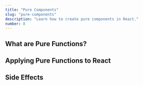 ```yaml
---
title: "Pure Components"
slug: "pure-components"
description: "Learn how to create pure components in React."
number: 8
---
```


## What are Pure Functions?

## Applying Pure Functions to React

## Side Effects
